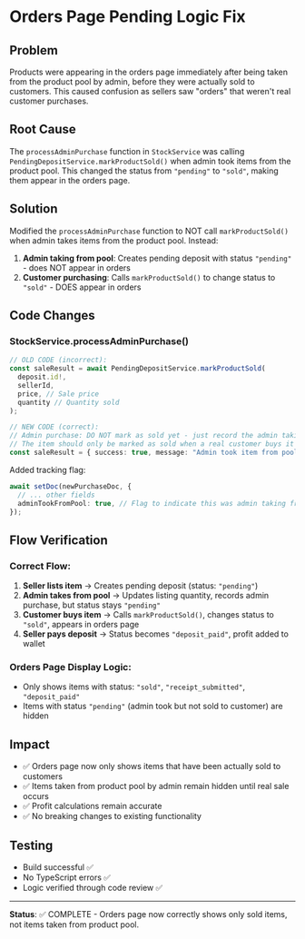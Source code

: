 # Orders Page Pending Logic Fix

## Problem

Products were appearing in the orders page immediately after being taken from the product pool by admin, before they were actually sold to customers. This caused confusion as sellers saw "orders" that weren't real customer purchases.

## Root Cause

The `processAdminPurchase` function in `StockService` was calling `PendingDepositService.markProductSold()` when admin took items from the product pool. This changed the status from `"pending"` to `"sold"`, making them appear in the orders page.

## Solution

Modified the `processAdminPurchase` function to NOT call `markProductSold()` when admin takes items from the product pool. Instead:

1. **Admin taking from pool**: Creates pending deposit with status `"pending"` - does NOT appear in orders
2. **Customer purchasing**: Calls `markProductSold()` to change status to `"sold"` - DOES appear in orders

## Code Changes

### StockService.processAdminPurchase()

```typescript
// OLD CODE (incorrect):
const saleResult = await PendingDepositService.markProductSold(
  deposit.id!,
  sellerId,
  price, // Sale price
  quantity // Quantity sold
);

// NEW CODE (correct):
// Admin purchase: DO NOT mark as sold yet - just record the admin taking the item
// The item should only be marked as sold when a real customer buys it
const saleResult = { success: true, message: "Admin took item from pool" };
```

Added tracking flag:

```typescript
await setDoc(newPurchaseDoc, {
  // ... other fields
  adminTookFromPool: true, // Flag to indicate this was admin taking from pool
});
```

## Flow Verification

### Correct Flow:

1. **Seller lists item** → Creates pending deposit (status: `"pending"`)
2. **Admin takes from pool** → Updates listing quantity, records admin purchase, but status stays `"pending"`
3. **Customer buys item** → Calls `markProductSold()`, changes status to `"sold"`, appears in orders page
4. **Seller pays deposit** → Status becomes `"deposit_paid"`, profit added to wallet

### Orders Page Display Logic:

- Only shows items with status: `"sold"`, `"receipt_submitted"`, `"deposit_paid"`
- Items with status `"pending"` (admin took but not sold to customer) are hidden

## Impact

- ✅ Orders page now only shows items that have been actually sold to customers
- ✅ Items taken from product pool by admin remain hidden until real sale occurs
- ✅ Profit calculations remain accurate
- ✅ No breaking changes to existing functionality

## Testing

- Build successful ✅
- No TypeScript errors ✅
- Logic verified through code review ✅

---

**Status**: ✅ COMPLETE - Orders page now correctly shows only sold items, not items taken from product pool.
